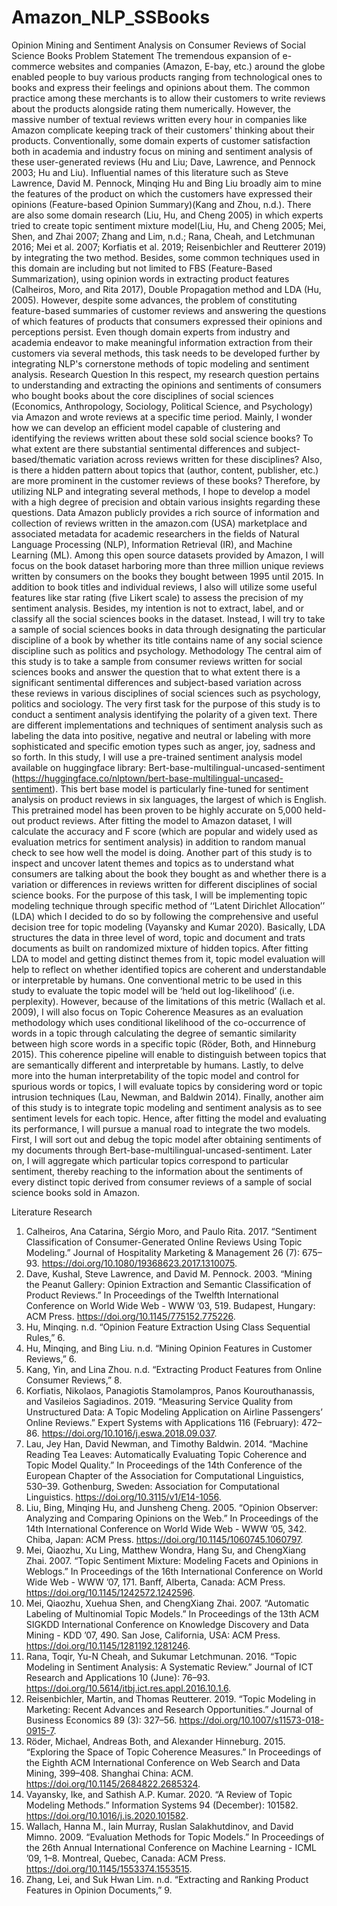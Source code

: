 # Amazon_NLP_SSBooks


Opinion Mining and Sentiment Analysis on Consumer Reviews of Social Science Books
Problem Statement
The tremendous expansion of e-commerce websites and companies (Amazon, E-bay, etc.)  around the globe enabled people to buy various products ranging from technological ones to books and express their feelings and opinions about them. The common practice among these merchants is to allow their customers to write reviews about the products alongside rating them numerically. However, the massive number of textual reviews written every hour in companies like Amazon complicate keeping track of their customers' thinking about their products. Conventionally, some domain experts of customer satisfaction both in academia and industry focus on mining and sentiment analysis of these user-generated reviews (Hu and Liu; Dave, Lawrence, and Pennock 2003; Hu and Liu). Influential names of this literature such as Steve Lawrence, David M. Pennock, Minqing Hu and Bing Liu broadly aim to mine the features of the product on which the customers have expressed their opinions (Feature-based Opinion Summary)(Kang and Zhou, n.d.). There are also some domain research (Liu, Hu, and Cheng 2005) in which experts tried to create topic sentiment mixture model(Liu, Hu, and Cheng 2005; Mei, Shen, and Zhai 2007; Zhang and Lim, n.d.; Rana, Cheah, and Letchmunan 2016; Mei et al. 2007; Korfiatis et al. 2019; Reisenbichler and Reutterer 2019) by integrating the two method. Besides, some common techniques used in this domain are including but not limited to FBS (Feature-Based Summarization), using opinion words in extracting product features (Calheiros, Moro, and Rita 2017), Double Propagation method and LDA (Hu, 2005). However, despite some advances, the problem of constituting feature-based summaries of customer reviews and answering the questions of which features of products that consumers expressed their opinions and perceptions persist. Even though domain experts from industry and academia endeavor to make meaningful information extraction from their customers via several methods, this task needs to be developed further by integrating NLP's cornerstone methods of topic modeling and sentiment analysis. 
Research Question
In this respect, my research question pertains to understanding and extracting the opinions and sentiments of consumers who bought books about the core disciplines of social sciences (Economics, Anthropology, Sociology, Political Science, and Psychology) via Amazon and wrote reviews at a specific time period. Mainly, I wonder how we can develop an efficient model capable of clustering and identifying the reviews written about these sold social science books? To what extent are there substantial sentimental differences and subject-based/thematic variation across reviews written for these disciplines? Also, is there a hidden pattern about topics that (author, content, publisher, etc.) are more prominent in the customer reviews of these books? Therefore, by utilizing NLP and integrating several methods, I hope to develop a model with a high degree of precision and obtain various insights regarding these questions.
Data
Amazon publicly provides a rich source of information and collection of reviews written in the amazon.com (USA) marketplace and associated metadata for academic researchers in the fields of Natural Language Processing (NLP), Information Retrieval (IR), and Machine Learning (ML). Among this open source datasets provided by Amazon, I will focus on the book dataset harboring more than three million unique reviews written by consumers on the books they bought between 1995 until 2015. In addition to book titles and individual reviews, I also will utilize some useful features like star rating (five Likert scale) to assess the precision of my sentiment analysis. Besides, my intention is not to extract, label, and or classify all the social sciences books in the dataset. Instead, I will try to take a sample of social sciences books in data through designating the particular discipline of a book by whether its title contains name of any social science discipline such as politics and psychology.
Methodology
The central aim of this study is to take a sample from consumer reviews written for social sciences books and answer the question that to what extent there is a significant sentimental differences and subject-based variation across these reviews in various disciplines of social sciences such as psychology, politics and sociology. The very first task for the purpose of this study is to conduct a sentiment analysis identifying the polarity of a given text. There are different implementations and techniques of sentiment analysis such as labeling the data into positive, negative and neutral or labeling with more sophisticated and specific emotion types such as anger, joy, sadness and so forth. In this study, I will use a pre-trained sentiment analysis model available on huggingface library: Bert-base-multilingual-uncased-sentiment (https://huggingface.co/nlptown/bert-base-multilingual-uncased-sentiment). This bert base model is particularly fine-tuned for sentiment analysis on product reviews in six languages, the largest of which is English. This pretrained model has been proven to be highly accurate on 5,000 held-out product reviews. After fitting the model to Amazon dataset, I will calculate the accuracy and F score (which are popular and widely used as evaluation metrics for sentiment analysis) in addition to random manual check to see how well the model is doing.
Another part of this study is to inspect and uncover latent themes and topics as to understand what consumers are talking about the book they bought as and whether there is a variation or differences in reviews written for different disciplines of social science books. For the purpose of this task, I will be implementing topic modeling technique through specific method of ‘‘Latent Dirichlet Allocation’’ (LDA) which I decided to do so by following the comprehensive and useful decision tree for topic modeling (Vayansky and Kumar 2020). Basically, LDA structures the data in three level of word, topic and document and trats documents as built on randomized mixture of hidden topics. After fitting LDA to model and getting distinct themes from it, topic model evaluation will help to reflect on whether identified topics are coherent and understandable or interpretable by humans. One conventional metric to be used in this study to evaluate the topic model will be ‘held out log-likelihood’ (i.e. perplexity). However, because of the limitations of this metric (Wallach et al. 2009), I will also focus on Topic Coherence Measures as an evaluation methodology which uses conditional likelihood of the co-occurrence of words in a topic through calculating the degree of semantic similarity between high score words in a specific topic (Röder, Both, and Hinneburg 2015). This coherence pipeline will enable to distinguish between topics that are semantically different and interpretable by humans. Lastly, to delve more into the human interpretability of the topic model and control for spurious words or topics, I will evaluate topics by considering word or topic intrusion techniques (Lau, Newman, and Baldwin 2014).
Finally, another aim of this study is to integrate topic modeling and sentiment analysis as to see sentiment levels for each topic. Hence, after fitting the model and evaluating its performance, I will pursue a manual road to integrate the two models. First, I will sort out and debug the topic model after obtaining sentiments of my documents through Bert-base-multilingual-uncased-sentiment. Later on, I will aggregate which particular topics correspond to particular sentiment, thereby reaching to the information about the sentiments of every distinct topic derived from consumer reviews of a sample of social science books sold in Amazon.

Literature Research
1.	Calheiros, Ana Catarina, Sérgio Moro, and Paulo Rita. 2017. “Sentiment Classification of Consumer-Generated Online Reviews Using Topic Modeling.” Journal of Hospitality Marketing & Management 26 (7): 675–93. https://doi.org/10.1080/19368623.2017.1310075.
2.	Dave, Kushal, Steve Lawrence, and David M. Pennock. 2003. “Mining the Peanut Gallery: Opinion Extraction and Semantic Classification of Product Reviews.” In Proceedings of the Twelfth International Conference on World Wide Web  - WWW ’03, 519. Budapest, Hungary: ACM Press. https://doi.org/10.1145/775152.775226.
3.	Hu, Minqing. n.d. “Opinion Feature Extraction Using Class Sequential Rules,” 6.
4.	Hu, Minqing, and Bing Liu. n.d. “Mining Opinion Features in Customer Reviews,” 6.
5.	Kang, Yin, and Lina Zhou. n.d. “Extracting Product Features from Online Consumer Reviews,” 8.
6.	Korfiatis, Nikolaos, Panagiotis Stamolampros, Panos Kourouthanassis, and Vasileios Sagiadinos. 2019. “Measuring Service Quality from Unstructured Data: A Topic Modeling Application on Airline Passengers’ Online Reviews.” Expert Systems with Applications 116 (February): 472–86. https://doi.org/10.1016/j.eswa.2018.09.037.
7.	Lau, Jey Han, David Newman, and Timothy Baldwin. 2014. “Machine Reading Tea Leaves: Automatically Evaluating Topic Coherence and Topic Model Quality.” In Proceedings of the 14th Conference of the European Chapter of the Association for Computational Linguistics, 530–39. Gothenburg, Sweden: Association for Computational Linguistics. https://doi.org/10.3115/v1/E14-1056.
8.	Liu, Bing, Minqing Hu, and Junsheng Cheng. 2005. “Opinion Observer: Analyzing and Comparing Opinions on the Web.” In Proceedings of the 14th International Conference on World Wide Web  - WWW ’05, 342. Chiba, Japan: ACM Press. https://doi.org/10.1145/1060745.1060797.
9.	Mei, Qiaozhu, Xu Ling, Matthew Wondra, Hang Su, and ChengXiang Zhai. 2007. “Topic Sentiment Mixture: Modeling Facets and Opinions in Weblogs.” In Proceedings of the 16th International Conference on World Wide Web  - WWW ’07, 171. Banff, Alberta, Canada: ACM Press. https://doi.org/10.1145/1242572.1242596.
10.	Mei, Qiaozhu, Xuehua Shen, and ChengXiang Zhai. 2007. “Automatic Labeling of Multinomial Topic Models.” In Proceedings of the 13th ACM SIGKDD International Conference on Knowledge Discovery and Data Mining  - KDD ’07, 490. San Jose, California, USA: ACM Press. https://doi.org/10.1145/1281192.1281246.
11.	Rana, Toqir, Yu-N Cheah, and Sukumar Letchmunan. 2016. “Topic Modeling in Sentiment Analysis: A Systematic Review.” Journal of ICT Research and Applications 10 (June): 76–93. https://doi.org/10.5614/itbj.ict.res.appl.2016.10.1.6.
12.	Reisenbichler, Martin, and Thomas Reutterer. 2019. “Topic Modeling in Marketing: Recent Advances and Research Opportunities.” Journal of Business Economics 89 (3): 327–56. https://doi.org/10.1007/s11573-018-0915-7.
13.	Röder, Michael, Andreas Both, and Alexander Hinneburg. 2015. “Exploring the Space of Topic Coherence Measures.” In Proceedings of the Eighth ACM International Conference on Web Search and Data Mining, 399–408. Shanghai China: ACM. https://doi.org/10.1145/2684822.2685324.
14.	Vayansky, Ike, and Sathish A.P. Kumar. 2020. “A Review of Topic Modeling Methods.” Information Systems 94 (December): 101582. https://doi.org/10.1016/j.is.2020.101582.
15.	Wallach, Hanna M., Iain Murray, Ruslan Salakhutdinov, and David Mimno. 2009. “Evaluation Methods for Topic Models.” In Proceedings of the 26th Annual International Conference on Machine Learning - ICML ’09, 1–8. Montreal, Quebec, Canada: ACM Press. https://doi.org/10.1145/1553374.1553515.
16.	Zhang, Lei, and Suk Hwan Lim. n.d. “Extracting and Ranking Product Features in Opinion Documents,” 9.


